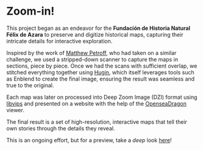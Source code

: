 # Zoom-in!

This project began as an endeavor for the __Fundación de Historia Natural Félix de Azara__ to preserve and digitize historical maps, capturing their intricate details for interactive exploration.

Inspired by the work of [Matthew Petroff](https://mpetroff.net/2013/09/scanner-modifications-to-scan-large-documents/), who had taken on a similar challenge, we used a stripped-down scanner to capture the maps in sections, piece by piece. Once we had the scans with sufficient overlap, we stitched everything together using [Hugin](https://hugin.sourceforge.io/), which itself leverages tools such as Enblend to create the final image, ensuring the result was seamless and true to the original.

Each map was later on processed into Deep Zoom Image (DZI) format using [libvips](https://www.libvips.org/) and presented on a website with the help of the [OpenseaDragon](https://openseadragon.github.io/) viewer.

The final result is a set of high-resolution, interactive maps that tell their own stories through the details they reveal.

This is an ongoing effort, but for a preview, take a _deep_ look [here]()!
